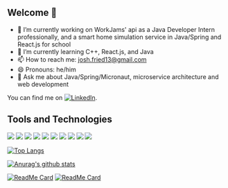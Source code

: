 
## Welcome 👋
- 🔭 I’m currently working on WorkJams' api as a Java Developer Intern professionally, and a smart home simulation service in Java/Spring and React.js for school
- 🌱 I’m currently learning C++, React.js, and Java
- 📫 How to reach me: josh.fried13@gmail.com
- 😄 Pronouns: he/him
- 💬 Ask me about Java/Spring/Micronaut, microservice architecture and web development
<!-- Actual text -->

You can find me on [![LinkedIn][2.2]][2].

## Tools and Technologies

![](https://img.shields.io/badge/OS-Fedora-informational?style=flat&logo=<LOGO_NAME>&logoColor=white&color=2bbc8a)
![](https://img.shields.io/badge/Editor-IntelliJ-informational?style=flat&logo=<LOGO_NAME>&logoColor=white&color=2bbc8a)
![](https://img.shields.io/badge/Code-Java-informational?style=flat&logo=<LOGO_NAME>&logoColor=white&color=2bbc8a)
![](https://img.shields.io/badge/Code-Python-informational?style=flat&logo=<LOGO_NAME>&logoColor=white&color=2bbc8a)
![](https://img.shields.io/badge/Code-Javascript-informational?style=flat&logo=<LOGO_NAME>&logoColor=white&color=2bbc8a)
![](https://img.shields.io/badge/Code-PHP-informational?style=flat&logo=<LOGO_NAME>&logoColor=white&color=2bbc8a)
![](https://img.shields.io/badge/Shell-zsh-informational?style=flat&logo=<LOGO_NAME>&logoColor=white&color=2bbc8a)
![](https://img.shields.io/badge/Tools-Cassandra-informational?style=flat&logo=<LOGO_NAME>&logoColor=white&color=2bbc8a)
![](https://img.shields.io/badge/Tools-MySQL-informational?style=flat&logo=<LOGO_NAME>&logoColor=white&color=2bbc8a)
![](https://img.shields.io/badge/Tools-PostgreSQL-informational?style=flat&logo=<LOGO_NAME>&logoColor=white&color=2bbc8a)


<!-- Icons -->

[2.2]: https://raw.githubusercontent.com/MartinHeinz/MartinHeinz/master/linkedin-3-16.png (LinkedIn icon without padding)

<!-- Links to your social media accounts -->

[2]: https://www.linkedin.com/in/josh-fried/



<!-- Icons
**JoshFried/JoshFried** is a ✨ _special_ ✨ repository because its `README.md` (this file) appears on your GitHub profile.


Here are some ideas to get you started:
- 👯 I’m looking to collaborate on ...
- 🤔 I’m looking for help with ...

 ...
 [![Top Langs](https://github-readme-stats.vercel.app/api/top-langs/?username=JoshFried&count_private=true&theme=dark&count=10)](https://github.com/anuraghazra/github-readme-stats)

-->
 [![Top Langs](https://github-readme-stats.vercel.app/api/top-langs/?username=JoshFried&count_private=true&theme=dark&count=10&hide=php,html)](https://github.com/anuraghazra/github-readme-stats)

[![Anurag's github stats](https://github-readme-stats.vercel.app/api?username=joshfried&count_private=true&show_icons=true&theme=dark)](https://github.com/anuraghazra/github-readme-stats)

[![ReadMe Card](https://github-readme-stats.vercel.app/api/pin/?username=joshfried&repo=soen341&theme=dark)](https://github.com/anuraghazra/github-readme-stats)
[![ReadMe Card](https://github-readme-stats.vercel.app/api/pin/?username=joshfried&repo=curiosity&theme=dark)](https://github.com/anuraghazra/github-readme-stats)




<!--

&#12288; (linebreak)
<!--
// can add c ustom skills here  can find more styles at shields.io and icons at simpleicons.org

-->
</div>
